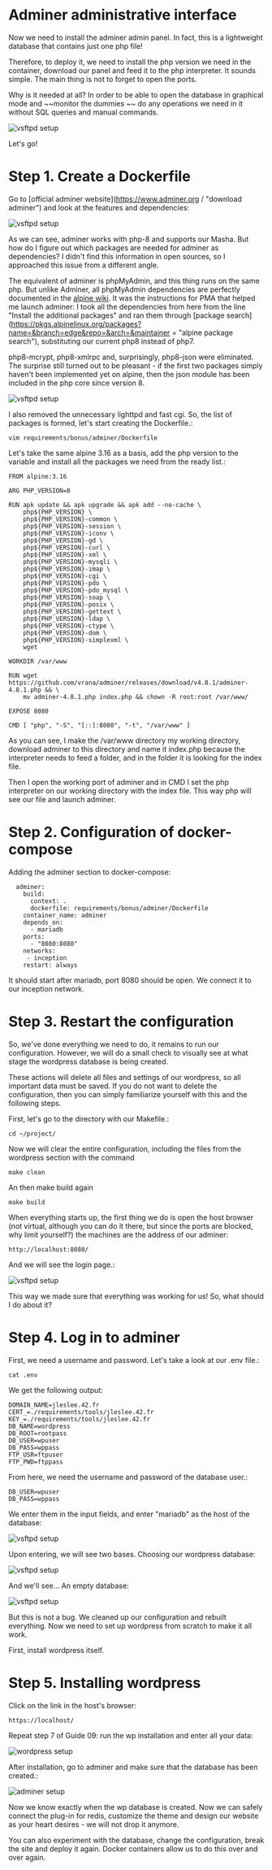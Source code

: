 # Adminer administrative interface

Now we need to install the adminer admin panel. In fact, this is a lightweight database that contains just one php file!

Therefore, to deploy it, we need to install the php version we need in the container, download our panel and feed it to the php interpreter. It sounds simple. The main thing is not to forget to open the ports.

Why is it needed at all? In order to be able to open the database in graphical mode and ~~monitor the dummies ~~ do any operations we need in it without SQL queries and manual commands.

![vsftpd setup](media/stickers/manekens.png)

Let's go!

# Step 1. Create a Dockerfile

Go to [official adminer website](https://www.adminer.org / "download adminer") and look at the features and dependencies:

![vsftpd setup](media/bonus_part/step_12.png)

As we can see, adminer works with php-8 and supports our Masha. But how do I figure out which packages are needed for adminer as dependencies? I didn't find this information in open sources, so I approached this issue from a different angle.

The equivalent of adminer is phpMyAdmin, and this thing runs on the same php. But unlike Adminer, all phpMyAdmin dependencies are perfectly documented in the [alpine wiki](https://wiki.alpinelinux.org/wiki/PhpMyAdmin "list of packages for PMA"). It was the instructions for PMA that helped me launch adminer: I took all the dependencies from here from the line "Install the additional packages" and ran them through [package search](https://pkgs.alpinelinux.org/packages?name=&branch=edge&repo=&arch=&maintainer = "alpine package search"), substituting our current php8 instead of php7.

php8-mcrypt, php8-xmlrpc and, surprisingly, php8-json were eliminated. The surprise still turned out to be pleasant - if the first two packages simply haven't been implemented yet on alpine, then the json module has been included in the php core since version 8.

![vsftpd setup](media/stickers/delete.png)

I also removed the unnecessary lighttpd and fast cgi. So, the list of packages is formed, let's start creating the Dockerfile.:

``vim requirements/bonus/adminer/Dockerfile``

Let's take the same alpine 3.16 as a basis, add the php version to the variable and install all the packages we need from the ready list.:

```
FROM alpine:3.16

ARG PHP_VERSION=8

RUN apk update && apk upgrade && apk add --no-cache \
    php${PHP_VERSION} \
    php${PHP_VERSION}-common \
    php${PHP_VERSION}-session \
    php${PHP_VERSION}-iconv \
    php${PHP_VERSION}-gd \
    php${PHP_VERSION}-curl \
    php${PHP_VERSION}-xml \
    php${PHP_VERSION}-mysqli \
    php${PHP_VERSION}-imap \
    php${PHP_VERSION}-cgi \
    php${PHP_VERSION}-pdo \
    php${PHP_VERSION}-pdo_mysql \
    php${PHP_VERSION}-soap \
    php${PHP_VERSION}-posix \
    php${PHP_VERSION}-gettext \
    php${PHP_VERSION}-ldap \
    php${PHP_VERSION}-ctype \
    php${PHP_VERSION}-dom \
    php${PHP_VERSION}-simplexml \
    wget

WORKDIR /var/www

RUN wget https://github.com/vrana/adminer/releases/download/v4.8.1/adminer-4.8.1.php && \
    mv adminer-4.8.1.php index.php && chown -R root:root /var/www/

EXPOSE 8080

CMD	[ "php", "-S", "[::]:8080", "-t", "/var/www" ]
```

As you can see, I make the /var/www directory my working directory, download adminer to this directory and name it index.php because the interpreter needs to feed a folder, and in the folder it is looking for the index file.

Then I open the working port of adminer and in CMD I set the php interpreter on our working directory with the index file. This way php will see our file and launch adminer.

# Step 2. Configuration of docker-compose

Adding the adminer section to docker-compose:

```
  adminer:
    build:
      context: .
      dockerfile: requirements/bonus/adminer/Dockerfile
    container_name: adminer
    depends_on:
      - mariadb
    ports:
      - "8080:8080"
    networks:
     - inception
    restart: always
```

It should start after mariadb, port 8080 should be open. We connect it to our inception network.

# Step 3. Restart the configuration

So, we've done everything we need to do, it remains to run our configuration. However, we will do a small check to visually see at what stage the wordpress database is being created.

These actions will delete all files and settings of our wordpress, so all important data must be saved. If you do not want to delete the configuration, then you can simply familiarize yourself with this and the following steps.

First, let's go to the directory with our Makefile.:

``cd ~/project/``

Now we will clear the entire configuration, including the files from the wordpress section with the command

``make clean``

An then make build again

``make build``

When everything starts up, the first thing we do is open the host browser (not virtual, although you can do it there, but since the ports are blocked, why limit yourself?) the machines are the address of our adminer:

``http://localhost:8080/``

And we will see the login page.:

![vsftpd setup](media/bonus_part/step_13.png)

This way we made sure that everything was working for us! So, what should I do about it?

# Step 4. Log in to adminer

First, we need a username and password. Let's take a look at our .env file.:

``cat .env``

We get the following output:

```
DOMAIN_NAME=jleslee.42.fr
CERT_=./requirements/tools/jleslee.42.fr
KEY_=./requirements/tools/jleslee.42.fr
DB_NAME=wordpress
DB_ROOT=rootpass
DB_USER=wpuser
DB_PASS=wppass
FTP_USR=ftpuser
FTP_PWD=ftppass
```

From here, we need the username and password of the database user.:

```
DB_USER=wpuser
DB_PASS=wppass
```

We enter them in the input fields, and enter "mariadb" as the host of the database:

![vsftpd setup](media/bonus_part/step_14.png)

Upon entering, we will see two bases. Choosing our wordpress database:

![vsftpd setup](media/bonus_part/step_15.png)

And we'll see... An empty database:

![vsftpd setup](media/bonus_part/step_16.png)

But this is not a bug. We cleaned up our configuration and rebuilt everything. Now we need to set up wordpress from scratch to make it all work.

First, install wordpress itself.

# Step 5. Installing wordpress

Click on the link in the host's browser:

``https://localhost/``

Repeat step 7 of Guide 09: run the wp installation and enter all your data:

![wordpress setup](media/docker_wordpress/records.png)

After installation, go to adminer and make sure that the database has been created.:

![adminer setup](media/bonus_part/step_17.png)

Now we know exactly when the wp database is created. Now we can safely connect the plug-in for redis, customize the theme and design our website as your heart desires - we will not drop it anymore.

You can also experiment with the database, change the configuration, break the site and deploy it again. Docker containers allow us to do this over and over again.